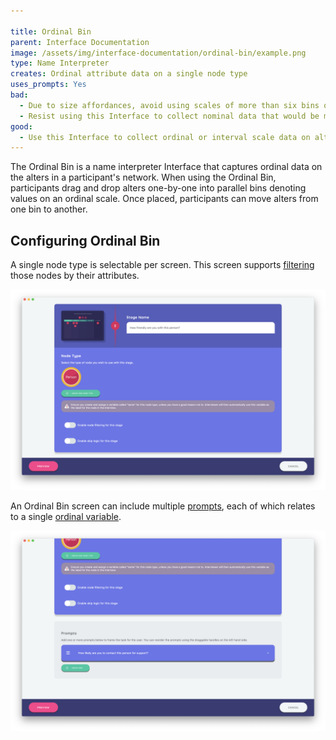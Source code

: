```yaml
---

title: Ordinal Bin
parent: Interface Documentation
image: /assets/img/interface-documentation/ordinal-bin/example.png
type: Name Interpreter
creates: Ordinal attribute data on a single node type
uses_prompts: Yes
bad:
  - Due to size affordances, avoid using scales of more than six bins on this Interface. Larger scales cause bin labels to be difficult to read and the other visual components on the Interface become compromised. 
  - Resist using this Interface to collect nominal data that would be more suitable for capture on the [Categorical Bin](./categorical-bin.md).
good:
  - Use this Interface to collect ordinal or interval scale data on alters. Although a Likert Scale can be added as an [input control](../reference/key-concepts/input-controls.md) on other interfaces, the drag and drop functionality on the Ordinal Bin provides a tactile method to capturing these data that is engaging for participants. 
---
```


The Ordinal Bin is a name interpreter Interface that captures ordinal data on the alters in a participant's network. When using the Ordinal Bin, participants drag and drop alters one-by-one into parallel bins denoting values on an ordinal scale. Once placed, participants can move alters from one bin to another.

## Configuring Ordinal Bin

A single node type is selectable per screen. This screen supports [filtering](../reference/key-concepts/filtering.md) those nodes by their attributes.

![](/assets/img/interface-documentation/ordinal-bin/architect_1.png)

An Ordinal Bin screen can include multiple [prompts](../reference/key-concepts/prompts.md), each of which relates to a single [ordinal variable](../reference/key-concepts/variable-types.md/#ordinal).

![](/assets/img/interface-documentation/ordinal-bin/architect_2.png)
